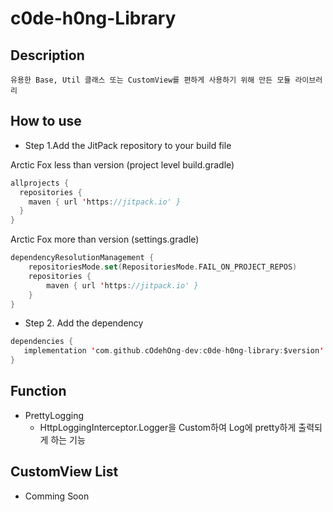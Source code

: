 # c0de-h0ng-Library

## Description
```
유용한 Base, Util 클래스 또는 CustomView를 편하게 사용하기 위해 만든 모듈 라이브러리
```

## How to use
- Step 1.Add the JitPack repository to your build file

Arctic Fox less than version (project level build.gradle)
```kotlin
allprojects {
  repositories {
    maven { url 'https://jitpack.io' }
  }
}
```
Arctic Fox more than version (settings.gradle)
```kotlin
dependencyResolutionManagement {
    repositoriesMode.set(RepositoriesMode.FAIL_ON_PROJECT_REPOS)
    repositories {
        maven { url 'https://jitpack.io' }
    }
}
```

- Step 2. Add the dependency
```kotlin
dependencies {
   implementation 'com.github.cOdehOng-dev:c0de-h0ng-library:$version' //current version: 0.0.1
}
```

## Function
+ PrettyLogging
  + HttpLoggingInterceptor.Logger을 Custom하여 Log에 pretty하게 출력되게 하는 기능

## CustomView List
- Comming Soon
